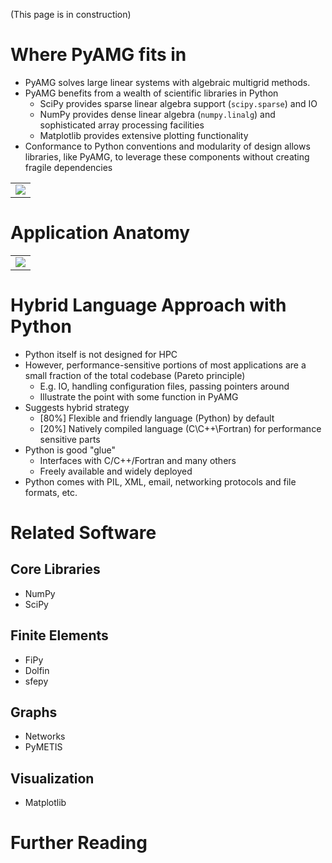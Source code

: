 (This page is in construction)

# Where PyAMG fits in #

  * PyAMG solves large linear systems with algebraic multigrid methods.
  * PyAMG benefits from a wealth of scientific libraries in Python
    * SciPy provides sparse linear algebra support (`scipy.sparse`) and IO
    * NumPy provides dense linear algebra (`numpy.linalg`) and sophisticated array processing facilities
    * Matplotlib provides extensive plotting functionality
  * Conformance to Python conventions and modularity of design allows libraries, like PyAMG, to leverage these components without creating fragile dependencies


<table align='center' border='0'>
<tr><td>
<img src='http://pyamg.googlecode.com/svn/wiki/Images/SoftwareEcosystem.png' />
</td></tr>
</table>




# Application Anatomy #

<table align='center' border='0'>
<tr><td>
<img src='http://pyamg.googlecode.com/svn/wiki/Images/ApplicationAnatomy.png' />
</td></tr></table>


# Hybrid Language Approach with Python #

  * Python itself is not designed for HPC
  * However, performance-sensitive portions of most applications are a small fraction of the total codebase (Pareto principle)
    * E.g. IO, handling configuration files, passing pointers around
    * Illustrate the point with some function in PyAMG
  * Suggests hybrid strategy
    * [80%] Flexible and friendly language (Python) by default
    * [20%] Natively compiled language (C\C++\Fortran) for performance sensitive parts
  * Python is good "glue"
    * Interfaces with C/C++/Fortran and many others
    * Freely available and widely deployed
  * Python comes with PIL, XML, email, networking protocols and file formats, etc.


# Related Software #

## Core Libraries ##
  * NumPy
  * SciPy

## Finite Elements ##
  * FiPy
  * Dolfin
  * sfepy

## Graphs ##
  * Networks
  * PyMETIS

## Visualization ##
  * Matplotlib

# Further Reading #